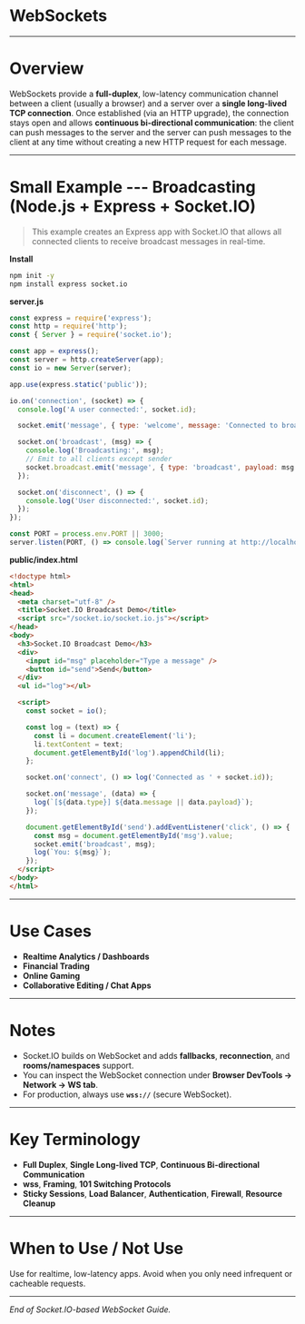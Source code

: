 # WebSockets

------------------------------------------------------------------------

# Overview

WebSockets provide a **full-duplex**, low-latency communication channel
between a client (usually a browser) and a server over a **single
long-lived TCP connection**. Once established (via an HTTP upgrade), the
connection stays open and allows **continuous bi-directional
communication**: the client can push messages to the server and the
server can push messages to the client at any time without creating a
new HTTP request for each message.

------------------------------------------------------------------------

# Small Example --- Broadcasting (Node.js + Express + Socket.IO)

> This example creates an Express app with Socket.IO that allows all
> connected clients to receive broadcast messages in real-time.

**Install**

``` bash
npm init -y
npm install express socket.io
```

**server.js**

``` js
const express = require('express');
const http = require('http');
const { Server } = require('socket.io');

const app = express();
const server = http.createServer(app);
const io = new Server(server);

app.use(express.static('public'));

io.on('connection', (socket) => {
  console.log('A user connected:', socket.id);

  socket.emit('message', { type: 'welcome', message: 'Connected to broadcast server!' });

  socket.on('broadcast', (msg) => {
    console.log('Broadcasting:', msg);
    // Emit to all clients except sender
    socket.broadcast.emit('message', { type: 'broadcast', payload: msg });
  });

  socket.on('disconnect', () => {
    console.log('User disconnected:', socket.id);
  });
});

const PORT = process.env.PORT || 3000;
server.listen(PORT, () => console.log(`Server running at http://localhost:${PORT}`));
```

**public/index.html**

``` html
<!doctype html>
<html>
<head>
  <meta charset="utf-8" />
  <title>Socket.IO Broadcast Demo</title>
  <script src="/socket.io/socket.io.js"></script>
</head>
<body>
  <h3>Socket.IO Broadcast Demo</h3>
  <div>
    <input id="msg" placeholder="Type a message" />
    <button id="send">Send</button>
  </div>
  <ul id="log"></ul>

  <script>
    const socket = io();

    const log = (text) => {
      const li = document.createElement('li');
      li.textContent = text;
      document.getElementById('log').appendChild(li);
    };

    socket.on('connect', () => log('Connected as ' + socket.id));

    socket.on('message', (data) => {
      log(`[${data.type}] ${data.message || data.payload}`);
    });

    document.getElementById('send').addEventListener('click', () => {
      const msg = document.getElementById('msg').value;
      socket.emit('broadcast', msg);
      log(`You: ${msg}`);
    });
  </script>
</body>
</html>
```

------------------------------------------------------------------------

# Use Cases

-   **Realtime Analytics / Dashboards**
-   **Financial Trading**
-   **Online Gaming**
-   **Collaborative Editing / Chat Apps**

------------------------------------------------------------------------

# Notes

-   Socket.IO builds on WebSocket and adds **fallbacks**,
    **reconnection**, and **rooms/namespaces** support.
-   You can inspect the WebSocket connection under **Browser DevTools →
    Network → WS tab**.
-   For production, always use **`wss://`** (secure WebSocket).

------------------------------------------------------------------------

# Key Terminology

-   **Full Duplex**, **Single Long-lived TCP**, **Continuous
    Bi-directional Communication**
-   **wss**, **Framing**, **101 Switching Protocols**
-   **Sticky Sessions**, **Load Balancer**, **Authentication**,
    **Firewall**, **Resource Cleanup**

------------------------------------------------------------------------

# When to Use / Not Use

Use for realtime, low-latency apps. Avoid when you only need infrequent
or cacheable requests.

------------------------------------------------------------------------

*End of Socket.IO-based WebSocket Guide.*
